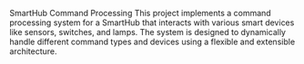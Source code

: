 SmartHub Command Processing
This project implements a command processing system for a SmartHub that interacts with various smart devices like sensors, switches, and lamps. The system is designed to dynamically handle different command types and devices using a flexible and extensible architecture.
